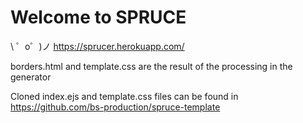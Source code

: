 Welcome to SPRUCE
============================
 
 
\ ゜o゜)ノ https://sprucer.herokuapp.com/


borders.html and template.css are the result of the processing in the generator  

Cloned index.ejs and template.css files can be found in https://github.com/bs-production/spruce-template
